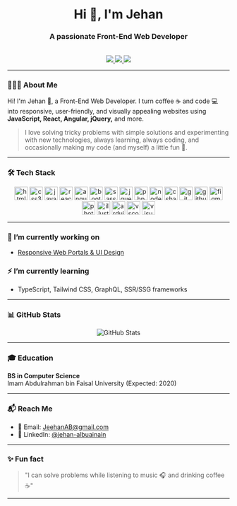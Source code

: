 <h1 align="center">Hi 👋, I'm Jehan</h1>
<h3 align="center">A passionate Front-End Web Developer </h3>

<br> 

<div align="center">
 <a href="mailto:JeehanAB@gmail.com" target="_blank">
    <img src="https://img.shields.io/badge/Email-me-red?style=for-the-badge" />
  </a>
  <a href="https://www.linkedin.com/in/jehan-albuainain/" target="_blank">
    <img src="https://img.shields.io/badge/LinkedIn-Jehan--Albuainain-blue?style=for-the-badge&logo=linkedin" />
  </a>
  <a href="https://github.com/JehanAB" target="_blank">
    <img src="https://img.shields.io/badge/GitHub-JehanAB-black?style=for-the-badge&logo=github" />
  </a>
</div>

---

### 👩🏻‍💻 About Me
Hi! I'm Jehan 👋, a Front-End Web Developer. I turn coffee ☕ and code 💻 into responsive, user-friendly, and visually appealing websites using **JavaScript, React, Angular, jQuery,** and more.  

> I love solving tricky problems with simple solutions and experimenting with new technologies, always learning, always coding, and occasionally making my code (and myself) a little fun 🌚.  

---

### 🛠️ Tech Stack
<div align="center">
  <img src="https://cdn.jsdelivr.net/gh/devicons/devicon/icons/html5/html5-original.svg" height="30" alt="html5"  />
  <img src="https://cdn.jsdelivr.net/gh/devicons/devicon/icons/css3/css3-original.svg" height="30" alt="css3"  />
  <img src="https://cdn.jsdelivr.net/gh/devicons/devicon/icons/javascript/javascript-original.svg" height="30" alt="javascript"  />
  <img src="https://cdn.jsdelivr.net/gh/devicons/devicon/icons/react/react-original.svg" height="30" alt="react"  />
  <img src="https://cdn.jsdelivr.net/gh/devicons/devicon/icons/angularjs/angularjs-original.svg" height="30" alt="angular"  />
  <img src="https://cdn.jsdelivr.net/gh/devicons/devicon/icons/bootstrap/bootstrap-original.svg" height="30" alt="bootstrap"  />
  <img src="https://cdn.jsdelivr.net/gh/devicons/devicon/icons/sass/sass-original.svg" height="30" alt="sass"  />
  <img src="https://cdn.jsdelivr.net/gh/devicons/devicon/icons/jquery/jquery-original.svg" height="30" alt="jquery"  />
  <img src="https://cdn.jsdelivr.net/gh/devicons/devicon/icons/php/php-original.svg" height="30" alt="php"  />
  <img src="https://cdn.jsdelivr.net/gh/devicons/devicon/icons/nodejs/nodejs-original.svg" height="30" alt="nodejs"  />
  <img src="https://cdn.jsdelivr.net/gh/devicons/devicon/icons/csharp/csharp-original.svg" height="30" alt="csharp"  />
  <img src="https://cdn.jsdelivr.net/gh/devicons/devicon/icons/git/git-original.svg" height="30" alt="git"  />
  <img src="https://cdn.jsdelivr.net/gh/devicons/devicon/icons/github/github-original.svg" height="30" alt="github"  />
  <img src="https://cdn.jsdelivr.net/gh/devicons/devicon/icons/figma/figma-original.svg" height="30" alt="figma"  />
  <img src="https://cdn.jsdelivr.net/gh/devicons/devicon/icons/photoshop/photoshop-plain.svg" height="30" alt="photoshop"  />
  <img src="https://cdn.jsdelivr.net/gh/devicons/devicon/icons/illustrator/illustrator-plain.svg" height="30" alt="illustrator"  />
  <img src="https://cdn.jsdelivr.net/gh/devicons/devicon/icons/arduino/arduino-original.svg" height="30" alt="arduino"  />
  <img src="https://cdn.jsdelivr.net/gh/devicons/devicon/icons/vscode/vscode-original.svg" height="30" alt="vscode"  />
  <img src="https://cdn.jsdelivr.net/gh/devicons/devicon/icons/visualstudio/visualstudio-plain.svg" height="30" alt="visualstudio"  />
</div>

---

### 🔭 I’m currently working on
- [Responsive Web Portals & UI Design](https://github.com/JeehanAB)

### ⚡ I’m currently learning
- TypeScript, Tailwind CSS, GraphQL, SSR/SSG frameworks

---

### 📊 GitHub Stats
<p align="center">
  <img src="https://github-readme-stats.vercel.app/api?username=JehanAB&show_icons=true&theme=radical" alt="GitHub Stats" />
</p>

---

### 🎓 Education
**BS in Computer Science**  
Imam Abdulrahman bin Faisal University (Expected: 2020)  

---

### 📬 Reach Me
- 📧 Email: [JeehanAB@gmail.com](mailtoJeehanAB@gmail.com)
- 💼 LinkedIn: [@jehan-albuainain](https://www.linkedin.com/in/jehan-albuainain/)


---

### ✨ Fun fact
> "I can solve problems while listening to music 🎧 and drinking coffee ☕"

---
